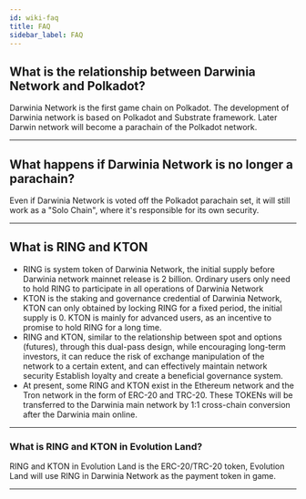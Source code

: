 ```yaml
---
id: wiki-faq
title: FAQ
sidebar_label: FAQ
---
```


## What is the relationship between Darwinia Network and Polkadot?

Darwinia Network is the first game chain on Polkadot. The development of Darwinia network is based on Polkadot and Substrate framework. Later Darwin network will become a parachain of the Polkadot network.

<hr />

## What happens if Darwinia Network is no longer a parachain?

Even if Darwinia Network is voted off the Polkadot parachain set, it will still work as a "Solo Chain", where it's responsible for its own security.

<hr />

## What is RING and KTON

- RING is system token of Darwinia Network, the initial supply before Darwinia network mainnet release is 2 billion. Ordinary users only need to hold RING to participate in all operations of Darwinia Network 
- KTON is the staking and governance credential of Darwinia Network, KTON can only obtained by locking RING for a fixed period, the initial supply is 0. KTON is mainly for advanced users, as an incentive to promise to hold RING for a long time.
- RING and KTON, similar to the relationship between spot and options (futures), through this dual-pass design, while encouraging long-term investors, it can reduce the risk of exchange manipulation of the network to a certain extent, and can effectively maintain network security Establish loyalty and create a beneficial governance system.
- At present, some RING and KTON exist in the Ethereum network and the Tron network in the form of ERC-20 and TRC-20. These TOKENs will be transferred to the Darwinia main network by 1:1 cross-chain conversion after the Darwinia main online.

<hr />

### What is RING and KTON in Evolution Land?

RING and KTON in Evolution Land is the ERC-20/TRC-20 token, Evolution Land will use RING in Darwinia Network as the payment token in game.

<hr />
